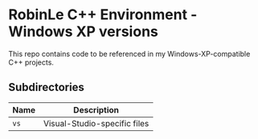 # RobinLe C++ Environment - Windows XP versions

This repo contains code to be referenced in my Windows-XP-compatible C++ projects.


## Subdirectories

| Name | Description                  |
|------|------------------------------|
| `vs` | Visual-Studio-specific files |
